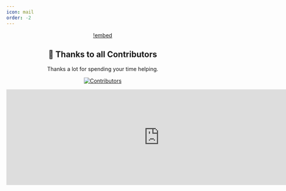 ```yaml
---
icon: mail
order: -2
---
```


<div align="center">

[!embed](https://www.youtube.com/embed/YG3EhWlBaoI)

## 🏅 Thanks to all Contributors
Thanks a lot for spending your time helping.

[![Contributors](https://contrib.rocks/image?repo=virtualflags/archive)](https://github.com/virtualflags/archive/graphs/contributors)

<iframe src="https://discord.com/widget?id=1241247795470536725&theme=dark" width="800" height="250" allowtransparency="true" frameborder="0" sandbox="allow-popups allow-popups-to-escape-sandbox allow-same-origin allow-scripts"></iframe>
